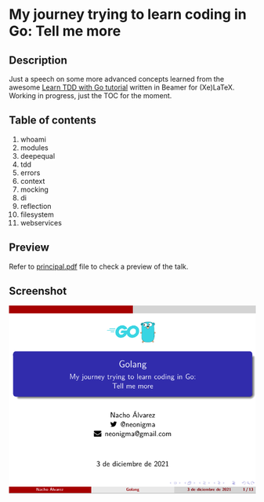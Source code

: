 # My journey trying to learn coding in Go: Tell me more

## Description
Just a speech on some more advanced concepts learned from the awesome [Learn TDD with Go tutorial](https://quii.gitbook.io/learn-go-with-tests/) written in Beamer for (Xe)LaTeX. Working in progress, just the TOC for the moment. 

## Table of contents
1. whoami
2. modules 
3. deepequal 
4. tdd 
5. errors 
6. context 
7. mocking
8. di
9. reflection
10. filesystem
11. webservices

## Preview
Refer to [principal.pdf](https://github.com/jialvarez/golang-advanced/blob/main/principal.pdf) file to check a preview of the talk.

## Screenshot
![My journey trying to learn coding in Go: Tell me more](https://raw.githubusercontent.com/jialvarez/golang-advanced/main/imgs/goadvanced_screenshot.png "My journey trying to learn coding in Go: Tell me more")
